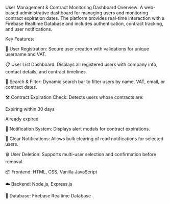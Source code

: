 User Management & Contract Monitoring Dashboard
Overview:
A web-based administrative dashboard for managing users and monitoring contract expiration dates. The platform provides real-time interaction with a Firebase Realtime Database and includes authentication, contract tracking, and user notifications.

Key Features:

🔐 User Registration: Secure user creation with validations for unique username and VAT.

📋 User List Dashboard: Displays all registered users with company info, contact details, and contract timelines.

🔎 Search & Filter: Dynamic search bar to filter users by name, VAT, email, or contract dates.

🛠️ Contract Expiration Check: Detects users whose contracts are:

Expiring within 30 days

Already expired

🔔 Notification System: Displays alert modals for contract expirations.

🧹 Clear Notifications: Allows bulk clearing of read notifications for selected users.

🗑️ User Deletion: Supports multi-user selection and confirmation before removal.

📦 Frontend: HTML, CSS, Vanilla JavaScript

☁️ Backend: Node.js, Express.js

🔗 Database: Firebase Realtime Database
